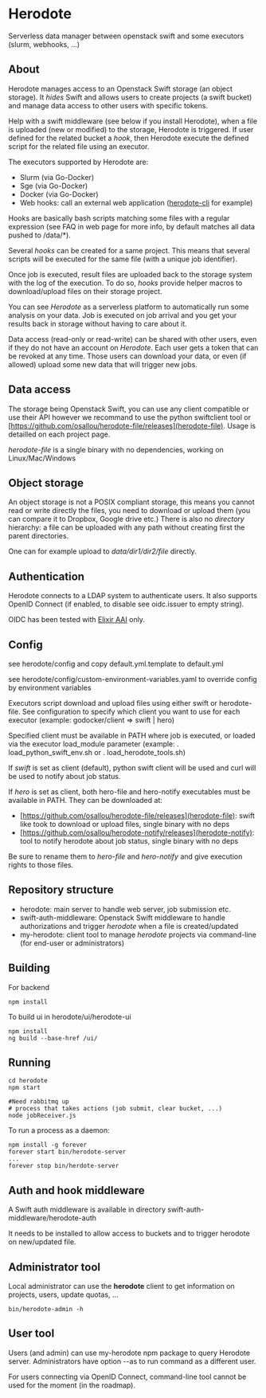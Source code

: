 # Herodote

Serverless data manager between openstack swift and some executors (slurm, webhooks, ...)

## About

Herodote manages access to an Openstack Swift storage (an object storage). It *hides* Swift and allows users to create projects (a swift bucket) and manage data access to other users with specific tokens.

Help with a swift middleware (see below if you install Herodote), when a file is uploaded (new or modified) to the storage, Herodote is triggered. If user defined for the related bucket a *hook*, then Herodote execute the defined script for the related file using an executor.

The executors supported by Herodote are:

* Slurm (via Go-Docker)
* Sge (via Go-Docker)
* Docker (via Go-Docker)
* Web hooks: call an external web application ([herodote-cli](https://github.com/osallou/herodote-cli) for example)

Hooks are basically bash scripts matching some files with a regular expression (see FAQ in web page for more info, by default matches all data pushed to /data/*).

Several *hooks* can be created for a same project. This means that several scripts will be executed for the same file (with a unique job identifier).

Once job is executed, result files are uploaded back to the storage system with the log of the execution. To do so, *hooks* provide helper macros to download/upload files on their storage project.

You can see *Herodote* as a serverless platform to automatically run some analysis on your data. Job is executed on job arrival and you get your results back in storage without having to care about it.

Data access (read-only or read-write) can be shared with other users, even if they do not have an account on *Herodote*. Each user gets a token that can be revoked at any time. Those users can download your data, or even (if allowed) upload some new data that will trigger new jobs.

## Data access

The storage being Openstack Swift, you can use any client compatible or use their API however we recommand to use the python swiftclient tool or [https://github.com/osallou/herodote-file/releases](herodote-file). Usage is detailled on each project page.

*herodote-file* is a single binary with no dependencies, working on Linux/Mac/Windows

## Object storage

An object storage is not a POSIX compliant storage, this means you cannot read or write directly the files, you need to download or upload them (you can compare it to Dropbox, Google drive etc.)
There is also no *directory* hierarchy: a file can be uploaded with any path without creating first the parent directories.

One can for example upload to *data/dir1/dir2/file* directly.

## Authentication

Herodote connects to a LDAP system to authenticate users. It also supports OpenID Connect (if enabled, to disable see oidc.issuer to empty string).

OIDC has been tested with [Elixir AAI](https://www.elixir-europe.org/services/compute/aai) only.

## Config

see herodote/config and copy default.yml.template to default.yml

see herodote/config/custom-environment-variables.yaml to override config by environment variables

Executors script download and upload files using either swift or herodote-file. See configuration to specify which client you want to use for each executor (example: godocker/client => swift | hero)

Specified client must be available in PATH where job is executed, or loaded via the executor load_module parameter (example:  . load_python_swift_env.sh or . load_herodote_tools.sh)

If *swift* is set as client (default), python swift client will be used and curl will be used to notify about job status.

If *hero* is set as client, both hero-file and hero-notify executables must be available in PATH. They can be downloaded at:

 * [https://github.com/osallou/herodote-file/releases](herodote-file): swift like took to download or upload files, single binary with no deps
 * [https://github.com/osallou/herodote-notify/releases](herodote-notify): tool to notify herodote about job status, single binary with no deps

Be sure to rename them to *hero-file* and *hero-notify* and give execution rights to those files.


## Repository structure

* herodote: main server to handle web server, job submission etc.
* swift-auth-middleware: Openstack Swift middleware to handle authorizations and trigger *herodote* when a file is created/updated
* my-herodote: client tool to manage *herodote* projects via command-line (for end-user or administrators)

## Building

For backend

    npm install

To build ui in herodote/ui/herodote-ui

    npm install
    ng build --base-href /ui/

## Running

    cd herodote
    npm start

    #Need rabbitmq up
    # process that takes actions (job submit, clear bucket, ...)
    node jobReceiver.js

To run a process as a daemon:

    npm install -g forever
    forever start bin/herodote-server
    ...
    forever stop bin/herdote-server

## Auth and hook middleware

A Swift auth middleware is available in directory swift-auth-middleware/herodote-auth

It needs to be installed to allow access to buckets and to trigger herodote on new/updated file.

## Administrator tool

Local administrator can use the **herodote** client to get information on projects, users, update quotas, ...

    bin/herodote-admin -h

## User tool

Users (and admin) can use my-herodote npm package to query Herodote server.
Administrators have option --as to run command as a different user.

For users connecting via OpenID Connect, command-line tool cannot be used for the moment (in the roadmap).
